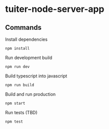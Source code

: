 # tuiter-node-server-app

## Commands

Install dependencies
```
npm install
```

Run development build
```
npm run dev
```

Build typescript into javascript
```
npm run build
```

Build and run production
```
npm start
```

Run tests (TBD)
```
npm test
```